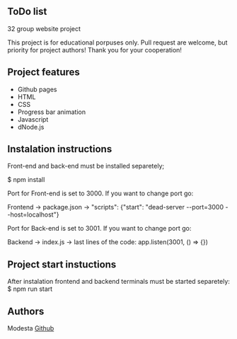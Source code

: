 ## ToDo list

32 group website project

This project is for educational porpuses only. Pull request are welcome, but priority for project authors! Thank you for your cooperation!

## Project features

-   Github pages
-   HTML
-   CSS
-   Progress bar animation
-   Javascript
-   dNode.js

## Instalation instructions

Front-end and back-end must be installed separetely;

$ npm install

Port for Front-end is set to 3000. If you want to change port go:

Frontend -> package.json -> "scripts": {"start": "dead-server --port=3000 --host=localhost"}

Port for Back-end is set to 3001. If you want to change port go:

Backend -> index.js -> last lines of the code: app.listen(3001, () => {})

## Project start instuctions

After instalation frontend and backend terminals must be started separetely:
$ npm run start

## Authors

Modesta [Github](https://github.com/ModestaLiatuke)
